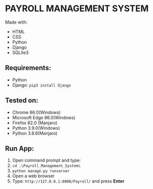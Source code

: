 # PAYROLL MANAGEMENT SYSTEM

Made with:
<ul>
    <li>HTML</li>
    <li>CSS</li>
    <li>Python</li>
    <li>Django</li>
    <li>SQLite3</li>
</ul>

## Requirements:

<ul>
    <li>Python</li>
    <li>Django: <code>pip3 install Django</code></li>
</ul>

## Tested on:
<ul>
    <li>Chrome 86.0(Windows)</li>
    <li>Microsoft Edge 86.0(Windows)</li>
    <li>Firefox 82.0 (Manjaro)</li>
    <li>Python 3.9.0(Windows)</li>
    <li>Python 3.8.6(Manjaro)</li>
</ul>

## Run App:

<ol>
    <li> Open command prompt and type:</li>
    <li> <code>cd .\Payroll_Management_System\ </code></li>
    <li> <code>python manage.py runserver</code></li>
    <li> Open a web browser</li>
    <li> Type: <code>http://127.0.0.1:8000/Payroll/</code> and press <b>Enter</b></li>
</ol>

